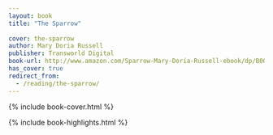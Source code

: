 ```yaml
---
layout: book
title: "The Sparrow"
 
cover: the-sparrow
author: Mary Doria Russell
publisher: Transworld Digital
book-url: http://www.amazon.com/Sparrow-Mary-Doria-Russell-ebook/dp/B003ARUTLA/ref=tmm_kin_swatch_0
has_cover: true
redirect_from:
  - /reading/the-sparrow/
---
```

{% include book-cover.html %}

{% include book-highlights.html %}
